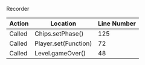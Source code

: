 
Recorder

|Action|Location|Line Number|
|------|---------|-----------|
|Called|Chips.setPhase()|125|
|Called|Player.set(Function)|72|
|Called|Level.gameOver()|48|

